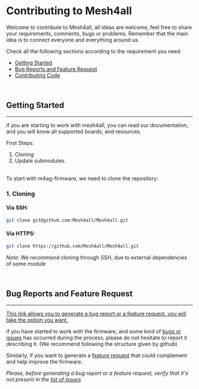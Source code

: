 # Contributing to Mesh4all

Welcome to contribute to Mesh4all, all ideas are welcome, feel free to share your requirements, comments, bugs or problems.
Remember that the main idea is to connect everyone and everything around us.

Check all the following sections according to the requirement you need.

- <a href="#titlegs">Getting Started</a>
- <a href="#titlebrfr"> Bug Reports and Feature Request</a>
- <a href="#titlecc"> Contributing Code</a>

<br>

<h2 id="titlegs"> Getting Started </h2>

---

if you are starting to work with mesh4all, you can read our documentation, and you will know all supported boards, and resources.

First Steps:
1. Cloning
2. Update submodules.

<br>
To start with m4ag-firmware, we need to clone the repository:

<br>

### 1. Cloning

#### Via SSH:
```sh
git clone git@github.com:Mesh4all/Mesh4all.git
```
#### Via HTTPS:
```sh
git clone https://github.com/Mesh4all/Mesh4all.git
```

*Note:* We recommend cloning through SSH, due to external dependencies of some module

<br>


<h2 id="titlebrfr">  Bug Reports and Feature Request </h2>

---
[This link allows you to generate a bug report or a feature request, you will take the option you want.](https://github.com/Mesh4all/Mesh4all/issues/new/choose)

if you have started to work with the firmware, and some kind of [bugs or issues](https://github.com/Mesh4all/m4a-firmware/issues/new?assignees=&labels=&template=bug_report.md) has occurred during the process, please do not hesitate to report it describing it. (We recommend following the structure given by github).

Similarly, if you want to generate a [feature request](https://github.com/Mesh4all/Mesh4all/issues/new?assignees=&labels=&template=feature_request.md) that could complement and help improve the firmware.

*Please, before generating a bug report or a feature request, verify that it's not present in the [list of issues](https://github.com/Mesh4all/Mesh4all/issues)*

<br>
